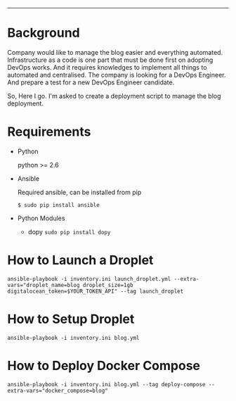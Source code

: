 ---
# Background
Company would like to manage the blog easier and everything automated. Infrastructure as a code is one part that must be done first on adopting DevOps works. And it requires knowledges to implement all things to automated and centralised.
The company is looking for a DevOps Engineer. And prepare a test for a new DevOps Engineer candidate.

So, Here I go. I'm asked to create a deployment script to manage the blog deployment.

# Requirements

- Python

  python >= 2.6

- Ansible

  Required ansible, can be installed from pip

  ```$ sudo pip install ansible```

- Python Modules

  - dopy
  ```sudo pip install dopy```


# How to Launch a Droplet

```ansible-playbook -i inventory.ini launch_droplet.yml --extra-vars="droplet_name=blog droplet_size=1gb digitalocean_token=$YOUR_TOKEN_API" --tag launch_droplet```

# How to Setup Droplet

```ansible-playbook -i inventory.ini blog.yml```

# How to Deploy Docker Compose

```ansible-playbook -i inventory.ini blog.yml --tag deploy-compose --extra-vars="docker_compose=blog"```
